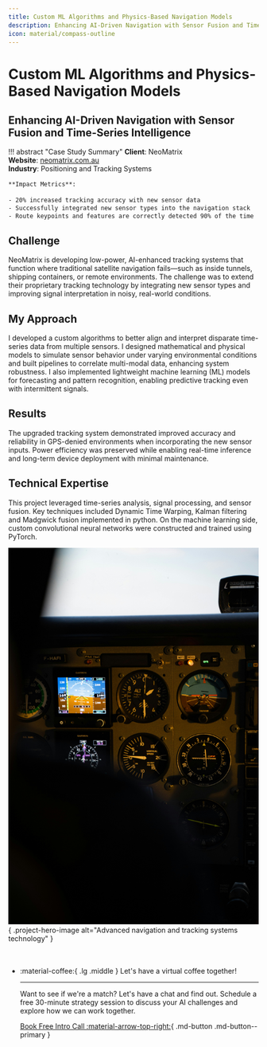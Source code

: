 ```yaml
---
title: Custom ML Algorithms and Physics-Based Navigation Models
description: Enhancing AI-Driven Navigation with Sensor Fusion and Time-Series Intelligence
icon: material/compass-outline
---
```


<div class="project-hero-layout" markdown>

<div class="project-content" markdown>

# Custom ML Algorithms and Physics-Based Navigation Models
## Enhancing AI-Driven Navigation with Sensor Fusion and Time-Series Intelligence

!!! abstract "Case Study Summary"
    **Client**: NeoMatrix  
    **Website**: [neomatrix.com.au](https://www.neomatrix.com.au/)  
    **Industry**: Positioning and Tracking Systems
    
    **Impact Metrics**:
        
    - 20% increased tracking accuracy with new sensor data
    - Successfully integrated new sensor types into the navigation stack
    - Route keypoints and features are correctly detected 90% of the time

## Challenge

NeoMatrix is developing low-power, AI-enhanced tracking systems that function where traditional satellite navigation fails—such as inside tunnels, shipping containers, or remote environments. The challenge was to extend their proprietary tracking technology by integrating new sensor types and improving signal interpretation in noisy, real-world conditions.

## My Approach

I developed a custom algorithms to better align and interpret disparate time-series data from multiple sensors. I designed mathematical and physical models to simulate sensor behavior under varying environmental conditions and built pipelines to correlate multi-modal data, enhancing system robustness. I also implemented lightweight machine learning (ML) models for forecasting and pattern recognition, enabling predictive tracking even with intermittent signals.

## Results

The upgraded tracking system demonstrated improved accuracy and reliability in GPS-denied environments when incorporating the new sensor inputs. Power efficiency was preserved while enabling real-time inference and long-term device deployment with minimal maintenance.

## Technical Expertise

This project leveraged time-series analysis, signal processing, and sensor fusion. Key techniques included Dynamic Time Warping, Kalman filtering and Madgwick fusion implemented in python. On the machine learning side, custom convolutional neural networks were constructed and trained using PyTorch.

</div>

<div class="project-image-container" markdown>

![Advanced Navigation Systems](../../assets/navigation-systems.jpg){ .project-hero-image alt="Advanced navigation and tracking systems technology" }

</div>

</div>

<div class="grid cards" style="margin-top: 3rem" markdown>

-   :material-coffee:{ .lg .middle } Let's have a virtual coffee together!

    ---
    
    Want to see if we're a match? Let's have a chat and find out. Schedule a free 30-minute strategy session to discuss your AI challenges and explore how we can work together.

    [Book Free Intro Call :material-arrow-top-right:](https://calendly.com){ .md-button .md-button--primary }

</div>